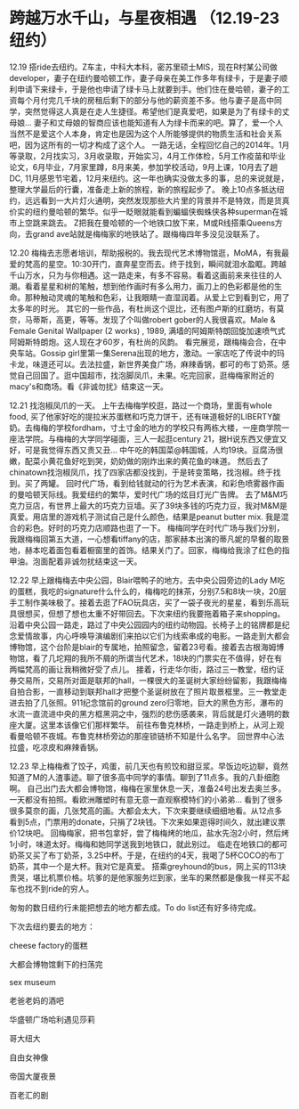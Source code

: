 # 跨越万水千山，与星夜相遇 （12.19-23 纽约）


12.19
搭ride去纽约。Z车主，中科大本科，密苏里硕士MIS，现在R村某公司做developer，妻子在纽约曼哈顿工作，妻子母亲在美工作多年有绿卡，于是妻子顺利申请下来绿卡，于是他也申请了绿卡马上就要到手。他们住在曼哈顿，妻子的工资每个月付完几千块的房租后剩下的部分与他的薪资差不多。他与妻子是高中同学，突然觉得这人真是在走人生捷径。希望他们是真爱吧，如果是为了有绿卡的丈母娘... 妻子和丈母娘的智商应该也能知道有人为绿卡而来的吧。算了，爱一个人当然不是爱这个人本身，肯定也是因为这个人所能够提供的物质生活和社会关系吧，因为这所有的一切才构成了这个人。
一路无话，全程回忆自己的2014年。1月等录取，2月找实习，3月收录取，开始实习，4月工作体检，5月工作疫苗和毕业论文，6月毕业，7月家里蹲，8月来美，参加学校活动，9月上课，10月去了趟DC, 11月感恩节宅着，12月来纽约。这一年也确实没做太多的事，总的来说就是，整理大学最后的行囊，准备走上新的旅程，新的旅程起步了。
晚上10点多抵达纽约，远远看到一大片灯火通明，突然发现那些大片里的背景并不是特效，而是货真价实的纽约曼哈顿的繁华。似乎一眨眼就能看到蝙蝠侠蜘蛛侠各种superman在城市上空跳来跳去。
Z把我在曼哈顿的一个地铁口放下来，M或R线搭乘Queens方向，去grand ave站就是梅梅家的地铁站了。跟梅梅四年多没见没联系了。

12.20
梅梅去志愿者培训，帮助报税的。我去现代艺术博物馆逛，MoMA，有我最爱的梵高的星空。10:30开门，直奔星空而去。终于找到，瞬间就泪水盈眶。跨越千山万水，只为与你相遇。这一路走来，有多不容易。看着这画前来来往往的人潮。看着星星和树的笔触，想到他作画时有多么用力，画刀上的色彩都是他的生命。那种触动灵魂的笔触和色彩，让我眼睛一直湿润着。从爱上它到看到它，用了太多年的时光。
其它的一些作品，有杜尚这个逗比，还有图卢斯的红磨坊，有莫奈，马蒂斯，高更，等等。发现了个叫做robert gober的人我很喜欢。Male & Female Genital Wallpaper (2 works) , 1989, 满墙的阿姆斯特朗回旋加速喷气式阿姆斯特朗炮。这人现在才60岁，有杜尚的风韵。
看完展览，跟梅梅会合，在中央车站。Gossip girl里第一集Serena出现的地方，激动。一家店吃了传说中的玛卡龙，味道还可以。去法拉盛，新世界美食广场，麻辣香锅，都可的布丁奶茶。感觉自己回国了。逛中国超市，找泡脚凤爪，未果。吃完回家，逛梅梅家附近的macy's和商场。看《非诚勿扰》结束这一天。

12.21
找泡椒凤爪的一天。
上午去梅梅学校逛，路过一个商场，里面有whole food, 买了他家好吃的提拉米苏蛋糕和巧克力饼干，还有味道极好的LIBERTY酸奶。去梅梅的学校fordham，寸土寸金的地方的学校只有两栋大楼，一座商学院一座法学院。与梅梅的大学同学碰面，三人一起逛century 21，据H说东西又便宜又好，可是我觉得东西又贵又丑...
中午吃的韩国菜@韩国城，人均19块。豆腐汤很嫩，配菜小黄花鱼好吃到哭，奶奶做的刚炸出来的黄花鱼的味道。
然后去了chinatown找泡椒凤爪，找了四家店都没找到，于是转变策略，找泡椒。终于找到。买了两罐。
回时代广场，看到给钱就动的行为艺术表演，和彩色喷雾器作画的曼哈顿天际线。我爱纽约的繁华，爱时代广场的炫目灯光广告牌。
去了M&M巧克力豆店，有世界上最大的巧克力豆墙。买了39块多钱的巧克力豆，我对M&M是真爱。用店里的游戏机子测试自己是什么颜色，结果是peanut butter mix. 我是混合的彩色。好时的巧克力店顺路也逛了一下。
梅梅同学在时代广场与我们分别，我跟梅梅回第五大道，一心想看tiffany的店，那家赫本出演的蒂凡妮的早餐的取景地，赫本吃着面包看着橱窗里的首饰。结果关门了。回家，梅梅给我涂了红色的指甲油。泡面配着非诚勿扰结束这一天。

12.22
早上跟梅梅去中央公园，Blair喂鸭子的地方。去中央公园旁边的Lady M吃的蛋糕，我吃的signature什么什么的，梅梅吃的抹茶，分别7.5和8块一块，20层手工制作美味极了。接着去逛了FAO玩具店，买了一袋子夜光的星星，看到乐高玩具很想买，但想了想也太重不好带回去。下次来纽约我要拖着箱子来shopping。
沿着中央公园一路走，路过了中央公园园内的纽约动物园。长椅子上的铭牌都是纪念爱情故事，内心呼唤导演编剧们来拍以它们为线索串成的电影。一路走到大都会博物馆，这个台阶是blair的专属地，拍照留念，留着23号看。接着去古根海姆博物馆，看了几坨翔的我所不屑的所谓当代艺术，18块的门票实在不值得，好在有两幅梵高的画让我稍微好受了点儿。
接着，行走华尔街，路过三一教堂，纽约证券交易所，交易所对面是联邦的hall，一棵很大的圣诞树大家纷纷留影，我跟梅梅自拍合影，一直移动到联邦hall才把整个圣诞树放在了照片取景框里。三一教堂走进去拍了几张照。911纪念馆前的ground zero归零地，巨大的黑色方形，瀑布的水流一直流进中央的黑方框黑洞之中，强烈的悲伤感袭来，背后就是灯火通明的数座大厦。这里本该像它们那样繁华。
前往布鲁克林桥，一路走到桥上，从河上观看曼哈顿不夜城。布鲁克林桥旁边的那座锁链桥不知是什么名字。
回世界中心法拉盛，吃凉皮和麻辣香锅。

12.23
早上梅梅煮了饺子，鸡蛋，前几天也有煎饺和甜豆浆。早饭边吃边聊，竟然知道了M的人渣事迹。聊了很多高中同学的事情。聊到了11点多。我的八卦细胞啊。
自己出门去大都会博物馆，梅梅在家里休息一天，准备24号出发去奥兰多。
一天都没有拍照。看欧洲雕塑时有意无意一直观察模特们的小弟弟...
看到了很多很多莫奈的画，几张梵高的画。大都会太大，下次来要继续细细地看。从12点多看到5点，门票用的donate，只捐了2块钱。下次来如果逛得时间久，就出建议票价12块吧。
回梅梅家，把书包拿好，尝了梅梅烤的地瓜，盐水先泡2小时，然后烤1小时，味道太好。梅梅和她同学送我到地铁口，就此别过。
临走在地铁口的都可奶茶又买了布丁奶茶，3.25中杯。于是，在纽约的4天，我喝了5杯COCO的布丁奶茶，其中一个是大杯。我对它是真爱。
搭乘greyhound的bus，网上买的113块贵哭，堪比机票价格。坑爹的是他家服务烂到家，坐车的果然都是像我一样买不起车也找不到ride的穷人。

匆匆的数日纽约行未能把想去的地方都去成。To do list还有好多待完成。

下次去纽约要去的地方：

cheese factory的蛋糕

大都会博物馆剩下的扫荡完

sex museum

老爸老妈的酒吧

华盛顿广场哈利遇见莎莉

哥大纽大

自由女神像

帝国大厦夜景

百老汇的剧

